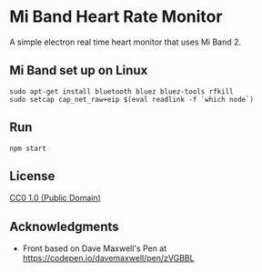 # Mi Band Heart Rate Monitor

A simple electron real time heart monitor that uses Mi Band 2.

## Mi Band set up on Linux

```
sudo apt-get install bluetooth bluez bluez-tools rfkill 
sudo setcap cap_net_raw+eip $(eval readlink -f `which node`)
```

## Run

`npm start`


## License

[CC0 1.0 (Public Domain)](LICENSE.md)


## Acknowledgments

- Front based on Dave Maxwell's Pen at https://codepen.io/davemaxwell/pen/zVGBBL

